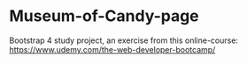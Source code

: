 # Museum-of-Candy-page
Bootstrap 4 study project, an exercise from this online-course: https://www.udemy.com/the-web-developer-bootcamp/
